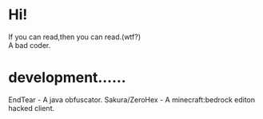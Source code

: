 # Hi!

If you can read,then you can read.(wtf?)     
A bad coder. 
# development……    
EndTear - A java obfuscator.
Sakura/ZeroHex - A minecraft:bedrock editon hacked client.
